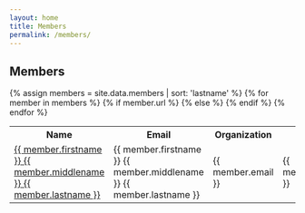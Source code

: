 ```yaml
---
layout: home
title: Members 
permalink: /members/
---
```


## Members

<table class='team'>
    <tr>
        <th>Name</th>
        <th>Email</th>
        <th>Organization</th>
    </tr>
    {% assign members = site.data.members | sort: 'lastname' %}
    {% for member in members %}
    <tr>
        {% if member.url %}
            <td><a href="{{ member.url }}">{{ member.firstname }} {{ member.middlename }} {{ member.lastname }}</a></td>
        {% else %}
            <td>{{ member.firstname }} {{ member.middlename }} {{ member.lastname }}</td>
        {% endif %}
        <td>{{ member.email }}</td>
        <td>{{ member.organization }}</td>
    </tr>
    {% endfor %}
</table>
